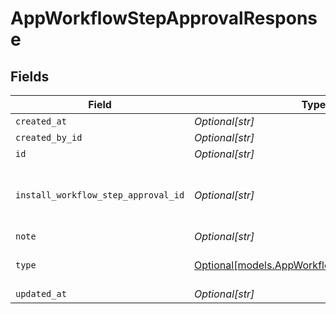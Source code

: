 # AppWorkflowStepApprovalResponse


## Fields

| Field                                                                                    | Type                                                                                     | Required                                                                                 | Description                                                                              |
| ---------------------------------------------------------------------------------------- | ---------------------------------------------------------------------------------------- | ---------------------------------------------------------------------------------------- | ---------------------------------------------------------------------------------------- |
| `created_at`                                                                             | *Optional[str]*                                                                          | :heavy_minus_sign:                                                                       | N/A                                                                                      |
| `created_by_id`                                                                          | *Optional[str]*                                                                          | :heavy_minus_sign:                                                                       | N/A                                                                                      |
| `id`                                                                                     | *Optional[str]*                                                                          | :heavy_minus_sign:                                                                       | N/A                                                                                      |
| `install_workflow_step_approval_id`                                                      | *Optional[str]*                                                                          | :heavy_minus_sign:                                                                       | the approval the response belongs to                                                     |
| `note`                                                                                   | *Optional[str]*                                                                          | :heavy_minus_sign:                                                                       | N/A                                                                                      |
| `type`                                                                                   | [Optional[models.AppWorkflowStepResponseType]](../models/appworkflowstepresponsetype.md) | :heavy_minus_sign:                                                                       | the response type                                                                        |
| `updated_at`                                                                             | *Optional[str]*                                                                          | :heavy_minus_sign:                                                                       | N/A                                                                                      |